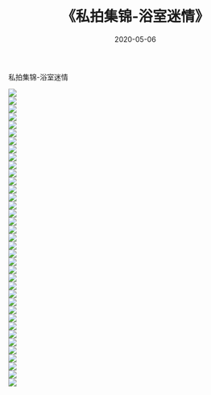 ﻿---
layout: post
title:  《私拍集锦-浴室迷情》
date:   2020-05-06
img: http://imgx.orgx.ga/漏D/网络美图/2020/私拍集锦-浴室迷情/000.jpg
categories: [美女, 清纯, 唯美]
---

私拍集锦-浴室迷情

  ![](http://imgx.orgx.ga/漏D/网络美图/2020/私拍集锦-浴室迷情/001.jpg) <br> ![](http://imgx.orgx.ga/漏D/网络美图/2020/私拍集锦-浴室迷情/002.jpg) <br> ![](http://imgx.orgx.ga/漏D/网络美图/2020/私拍集锦-浴室迷情/003.jpg) <br> ![](http://imgx.orgx.ga/漏D/网络美图/2020/私拍集锦-浴室迷情/004.jpg) <br> ![](http://imgx.orgx.ga/漏D/网络美图/2020/私拍集锦-浴室迷情/005.jpg) <br> ![](http://imgx.orgx.ga/漏D/网络美图/2020/私拍集锦-浴室迷情/006.jpg) <br> ![](http://imgx.orgx.ga/漏D/网络美图/2020/私拍集锦-浴室迷情/007.jpg) <br> ![](http://imgx.orgx.ga/漏D/网络美图/2020/私拍集锦-浴室迷情/008.jpg) <br> ![](http://imgx.orgx.ga/漏D/网络美图/2020/私拍集锦-浴室迷情/009.jpg) <br> ![](http://imgx.orgx.ga/漏D/网络美图/2020/私拍集锦-浴室迷情/010.jpg) <br> ![](http://imgx.orgx.ga/漏D/网络美图/2020/私拍集锦-浴室迷情/011.jpg) <br> ![](http://imgx.orgx.ga/漏D/网络美图/2020/私拍集锦-浴室迷情/012.jpg) <br> ![](http://imgx.orgx.ga/漏D/网络美图/2020/私拍集锦-浴室迷情/013.jpg) <br> ![](http://imgx.orgx.ga/漏D/网络美图/2020/私拍集锦-浴室迷情/014.jpg) <br> ![](http://imgx.orgx.ga/漏D/网络美图/2020/私拍集锦-浴室迷情/015.jpg) <br> ![](http://imgx.orgx.ga/漏D/网络美图/2020/私拍集锦-浴室迷情/016.jpg) <br> ![](http://imgx.orgx.ga/漏D/网络美图/2020/私拍集锦-浴室迷情/017.jpg) <br> ![](http://imgx.orgx.ga/漏D/网络美图/2020/私拍集锦-浴室迷情/018.jpg) <br> ![](http://imgx.orgx.ga/漏D/网络美图/2020/私拍集锦-浴室迷情/019.jpg) <br> ![](http://imgx.orgx.ga/漏D/网络美图/2020/私拍集锦-浴室迷情/020.jpg) <br> ![](http://imgx.orgx.ga/漏D/网络美图/2020/私拍集锦-浴室迷情/021.jpg) <br> ![](http://imgx.orgx.ga/漏D/网络美图/2020/私拍集锦-浴室迷情/022.jpg) <br> ![](http://imgx.orgx.ga/漏D/网络美图/2020/私拍集锦-浴室迷情/023.jpg) <br> ![](http://imgx.orgx.ga/漏D/网络美图/2020/私拍集锦-浴室迷情/024.jpg) <br> ![](http://imgx.orgx.ga/漏D/网络美图/2020/私拍集锦-浴室迷情/025.jpg) <br> ![](http://imgx.orgx.ga/漏D/网络美图/2020/私拍集锦-浴室迷情/026.jpg) <br> ![](http://imgx.orgx.ga/漏D/网络美图/2020/私拍集锦-浴室迷情/027.jpg) <br> ![](http://imgx.orgx.ga/漏D/网络美图/2020/私拍集锦-浴室迷情/028.jpg) <br> ![](http://imgx.orgx.ga/漏D/网络美图/2020/私拍集锦-浴室迷情/029.jpg) <br> ![](http://imgx.orgx.ga/漏D/网络美图/2020/私拍集锦-浴室迷情/030.jpg) <br> ![](http://imgx.orgx.ga/漏D/网络美图/2020/私拍集锦-浴室迷情/031.jpg) <br> ![](http://imgx.orgx.ga/漏D/网络美图/2020/私拍集锦-浴室迷情/032.jpg) <br> ![](http://imgx.orgx.ga/漏D/网络美图/2020/私拍集锦-浴室迷情/033.jpg) <br> ![](http://imgx.orgx.ga/漏D/网络美图/2020/私拍集锦-浴室迷情/034.jpg) <br> ![](http://imgx.orgx.ga/漏D/网络美图/2020/私拍集锦-浴室迷情/035.jpg) <br> ![](http://imgx.orgx.ga/漏D/网络美图/2020/私拍集锦-浴室迷情/036.jpg) <br> ![](http://imgx.orgx.ga/漏D/网络美图/2020/私拍集锦-浴室迷情/037.jpg) <br>
